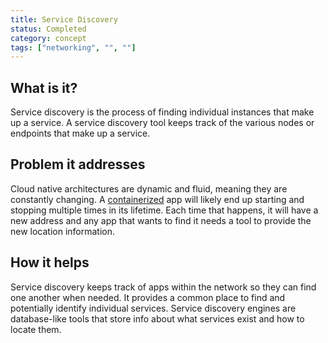 ```yaml
---
title: Service Discovery
status: Completed
category: concept
tags: ["networking", "", ""]
---
```


## What is it?

Service discovery is the process of finding individual instances that make up a service. 
A service discovery tool keeps track of the various nodes or endpoints that make up a service. 

## Problem it addresses

Cloud native architectures are dynamic and fluid, meaning they are constantly changing. 
A [containerized](/containerization/) app will likely end up starting and stopping multiple times in its lifetime. 
Each time that happens, it will have a new address and 
any app that wants to find it needs a tool to provide the new location information. 

## How it helps

Service discovery keeps track of apps within the network so they can find one another when needed. 
It provides a common place to find and potentially identify individual services. 
Service discovery engines are database-like tools that store info about what services exist and how to locate them.
